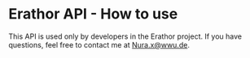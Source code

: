 # Erathor API - How to use

This API is used only by developers in the Erathor project. If you have questions, feel free to contact me at Nura.x@wwu.de.

